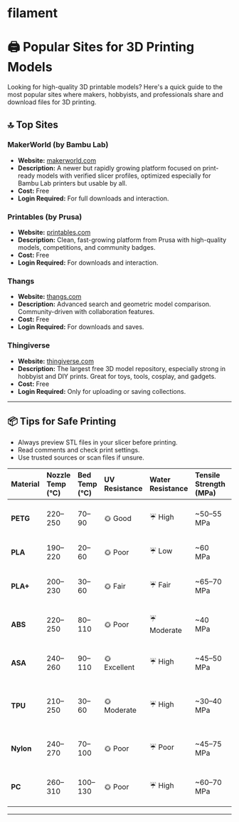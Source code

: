 # filament

# 🖨️ Popular Sites for 3D Printing Models

Looking for high-quality 3D printable models? Here's a quick guide to the most popular sites where makers, hobbyists, and professionals share and download files for 3D printing.

## 🔝 Top Sites

### **MakerWorld** (by Bambu Lab)  
- **Website:** [makerworld.com](https://www.makerworld.com)  
- **Description:** A newer but rapidly growing platform focused on print-ready models with verified slicer profiles, optimized especially for Bambu Lab printers but usable by all.  
- **Cost:** Free  
- **Login Required:** For full downloads and interaction.

### **Printables** (by Prusa)  
- **Website:** [printables.com](https://www.printables.com)  
- **Description:** Clean, fast-growing platform from Prusa with high-quality models, competitions, and community badges.  
- **Cost:** Free  
- **Login Required:** For downloads and interaction.

### **Thangs**  
- **Website:** [thangs.com](https://www.thangs.com)  
- **Description:** Advanced search and geometric model comparison. Community-driven with collaboration features.  
- **Cost:** Free  
- **Login Required:** For downloads and saves.

### **Thingiverse**  
- **Website:** [thingiverse.com](https://www.thingiverse.com)  
- **Description:** The largest free 3D model repository, especially strong in hobbyist and DIY prints. Great for toys, tools, cosplay, and gadgets.  
- **Cost:** Free  
- **Login Required:** Only for uploading or saving collections.

---

## 📦 Tips for Safe Printing
- Always preview STL files in your slicer before printing.
- Read comments and check print settings.
- Use trusted sources or scan files if unsure.


| Material   | Nozzle Temp (°C) | Bed Temp (°C) | UV Resistance | Water Resistance | Tensile Strength (MPa)       | Warping | Dry Temp (°C)  | Dry Time (hrs) | Best Uses |
|:-----------|:-----------------|:--------------|:--------------|:-----------------|:----------------------------|:--------|:---------------|:---------------|:----------|
| **PETG**   | 220–250          | 70–90         | 🌞 Good       | ☔ High          | ~50–55 MPa                  | Medium  | 65      | 4–6            | Outdoor gear, waterproof containers |
| **PLA**    | 190–220          | 20–60         | 🌞 Poor       | ☔ Low           | ~60 MPa                     | Low     | 45      | 4              | Models, cosplay, indoor toys |
| **PLA+**   | 200–230          | 30–60         | 🌞 Fair       | ☔ Fair          | ~65–70 MPa                  | Low     | 45      | 4–6            | Stronger indoor parts, displays |
| **ABS**    | 220–250          | 80–110        | 🌞 Poor       | ☔ Moderate      | ~40 MPa                     | High    | 80      | 4–6            | Enclosures, automotive, indoor tools |
| **ASA**    | 240–260          | 90–110        | 🌞 Excellent  | ☔ High          | ~45–50 MPa                  | High    | 80      | 4–6            | Outdoor parts, signage, trims |
| **TPU**    | 210–250          | 30–60         | 🌞 Moderate   | ☔ High          | ~30–40 MPa                  | Low     | 40–50   | 4–6            | Phone cases, seals, flexible parts |
| **Nylon**  | 240–270          | 70–100        | 🌞 Poor       | ☔ Poor          | ~45–75 MPa                  | High    | 70–80   | 6–12           | Gears, hinges, tools (indoor) |
| **PC**     | 260–310          | 100–130       | 🌞 Poor       | ☔ High          | ~60–70 MPa                  | High    | 80–90   | 6–8            | Heat-resistant covers, enclosures |
****
